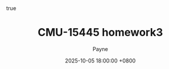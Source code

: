 ---
title: CMU-15445 homework3
date: 2025-10-05 18:00:00 +0800
categories: [Tech, CMU-15/445-homework]
tags: [database, distributed, cmu 15-445]
description: CMU的课程作业
author: Payne
math: true
mermaid: true
---